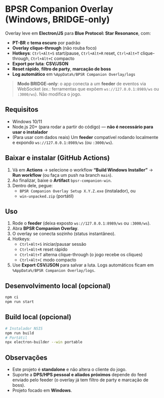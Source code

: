 # BPSR Companion Overlay (Windows, BRIDGE-only)

Overlay leve em **Electron/JS** para **Blue Protocol: Star Resonance**, com:
- **PT-BR** e **tema escuro** por padrão
- **Overlay clique-through** (não rouba foco)
- **Hotkeys**: `Ctrl+Alt+S` start/pause, `Ctrl+Alt+R` reset, `Ctrl+Alt+T` clique-through, `Ctrl+Alt+C` compacto
- **Export por luta**: **CSV/JSON**
- **Reset rápido**, **filtro de party**, **marcação de boss**
- **Log automático** em `%AppData%/BPSR Companion Overlay/logs`

> **Modo BRIDGE-only**: o app conecta a um **feeder** de eventos via WebSocket (ex.: ferramentas que expõem `ws://127.0.0.1:8989/ws` ou `:3000/ws`). Não modifica o jogo.

## Requisitos
- Windows 10/11
- Node.js 20+ (para rodar a partir do código) — **não é necessário para usar o instalador**
- (Para usar com dados reais) Um **feeder** compatível rodando localmente e expondo `ws://127.0.0.1:8989/ws` (ou `:3000/ws`).

## Baixar e instalar (GitHub Actions)
1. Vá em **Actions** → selecione o workflow **“Build Windows Installer”** → **Run workflow** (ou faça um push na branch `main`).
2. Ao finalizar, baixe o **Artifact** `bpsr-companion-win`.
3. Dentro dele, pegue:
   - `BPSR Companion Overlay Setup X.Y.Z.exe` (instalador), ou
   - `win-unpacked.zip` (portátil)

## Uso
1. Rode o **feeder** (deixa exposto `ws://127.0.0.1:8989/ws` ou `:3000/ws`).
2. Abra **BPSR Companion Overlay**.
3. O overlay se conecta sozinho (status instantâneo).
4. Hotkeys:
   - `Ctrl+Alt+S` iniciar/pausar sessão
   - `Ctrl+Alt+R` reset rápido
   - `Ctrl+Alt+T` alterna clique-through (o jogo recebe os cliques)
   - `Ctrl+Alt+C` modo compacto
5. Use **Export CSV/JSON** para salvar a luta. Logs automáticos ficam em `%AppData%/BPSR Companion Overlay/logs`.

## Desenvolvimento local (opcional)
```bash
npm ci
npm run start
```

## Build local (opcional)
```bash
# Instalador NSIS
npm run build
# Portátil
npx electron-builder --win portable
```

## Observações
- Este projeto é **standalone** e não altera o cliente do jogo.
- Suporte a **DPS/HPS pessoal e aliados próximos** depende do feed enviado pelo feeder (o overlay já tem filtro de party e marcação de boss).
- Projeto focado em **Windows**.
